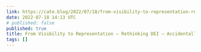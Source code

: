 ```yaml
---
link: https://cate.blog/2022/07/18/from-visibility-to-representation-rethinking-dei/
date: 2022-07-18 14:13 UTC
# published: false
published: true
title: From Visibility to Representation – Rethinking DEI – Accidentally in Code
tags: []
---
```



